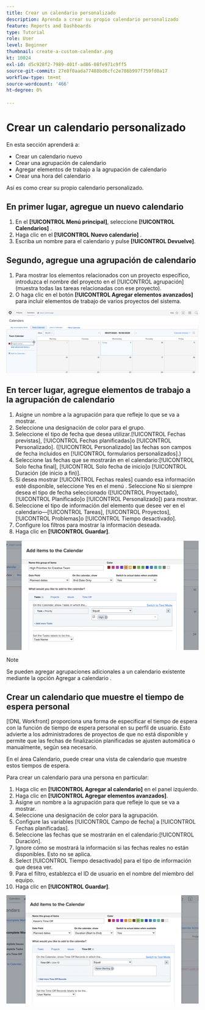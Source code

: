 ```yaml
---
title: Crear un calendario personalizado
description: Aprenda a crear su propio calendario personalizado
feature: Reports and Dashboards
type: Tutorial
role: User
level: Beginner
thumbnail: create-a-custom-calendar.png
kt: 10024
exl-id: d5c928f2-7989-401f-ad86-08fe971c9ff5
source-git-commit: 27e8f0aada77488bd6cfc2e786b997f759fd0a17
workflow-type: tm+mt
source-wordcount: '466'
ht-degree: 0%

---
```


# Crear un calendario personalizado

En esta sección aprenderá a:

* Crear un calendario nuevo
* Crear una agrupación de calendario
* Agregar elementos de trabajo a la agrupación de calendario
* Crear una hora del calendario

Así es como crear su propio calendario personalizado.

## En primer lugar, agregue un nuevo calendario

1. En el **[!UICONTROL Menú principal]**, seleccione **[!UICONTROL Calendarios]** .
1. Haga clic en el **[!UICONTROL Nuevo calendario]** .
1. Escriba un nombre para el calendario y pulse **[!UICONTROL Devuelve]**.

## Segundo, agregue una agrupación de calendario

1. Para mostrar los elementos relacionados con un proyecto específico, introduzca el nombre del proyecto en el [!UICONTROL agrupación] (muestra todas las tareas relacionadas con ese proyecto).
1. O haga clic en el botón **[!UICONTROL Agregar elementos avanzados]** para incluir elementos de trabajo de varios proyectos del sistema.

![Imagen de la pantalla para añadir una agrupación a un calendario](assets/calendar-2-1.png)

## En tercer lugar, agregue elementos de trabajo a la agrupación de calendario

1. Asigne un nombre a la agrupación para que refleje lo que se va a mostrar.
1. Seleccione una designación de color para el grupo.
1. Seleccione el tipo de fecha que desea utilizar.[!UICONTROL Fechas previstas], [!UICONTROL Fechas planificadas]o [!UICONTROL Personalizado]. ([!UICONTROL Personalizado] las fechas son campos de fecha incluidos en [!UICONTROL formularios personalizados].)
1. Seleccione las fechas que se mostrarán en el calendario:[!UICONTROL Solo fecha final], [!UICONTROL Solo fecha de inicio]o [!UICONTROL Duración (de inicio a fin)].
1. Si desea mostrar [!UICONTROL Fechas reales] cuando esa información esté disponible, seleccione Yes en el menú . Seleccione No si siempre desea el tipo de fecha seleccionado ([!UICONTROL Proyectado], [!UICONTROL Planificado]o [!UICONTROL Personalizado]) para mostrar.
1. Seleccione el tipo de información del elemento que desee ver en el calendario—[!UICONTROL Tareas], [!UICONTROL Proyectos], [!UICONTROL Problemas]o [!UICONTROL Tiempo desactivado].
1. Configure los filtros para mostrar la información deseada.
1. Haga clic en **[!UICONTROL Guardar]**.

![Imagen de la pantalla para agregar elementos de trabajo a una agrupación de calendario](assets/calendar-2-2.png)

>[!NOTE]
>
>Se pueden agregar agrupaciones adicionales a un calendario existente mediante la opción Agregar a calendario .

## Crear un calendario que muestre el tiempo de espera personal

[!DNL Workfront] proporciona una forma de especificar el tiempo de espera con la función de tiempo de espera personal en su perfil de usuario. Esto advierte a los administradores de proyectos de que no está disponible y permite que las fechas de finalización planificadas se ajusten automática o manualmente, según sea necesario.

En el área Calendario, puede crear una vista de calendario que muestre estos tiempos de espera.

Para crear un calendario para una persona en particular:

1. Haga clic en **[!UICONTROL Agregar al calendario]** en el panel izquierdo.
1. Haga clic en **[!UICONTROL Agregar elementos avanzados]**.
1. Asigne un nombre a la agrupación para que refleje lo que se va a mostrar.
1. Seleccione una designación de color para la agrupación.
1. Configure las variables [!UICONTROL Campo de fecha] a [!UICONTROL Fechas planificadas].
1. Seleccione las fechas que se mostrarán en el calendario:[!UICONTROL Duración].
1. Ignore cómo se mostrará la información si las fechas reales no están disponibles. Esto no se aplica.
1. Select [!UICONTROL Tiempo desactivado] para el tipo de información que desea ver.
1. Para el filtro, establezca el ID de usuario en el nombre del miembro del equipo.
1. Haga clic en **[!UICONTROL Guardar]**.

![Una imagen de la pantalla para añadir el tiempo de espera de las entradas a una agrupación de calendario](assets/calendar-2-3.png)

